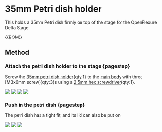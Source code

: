 # 35mm Petri dish holder

This holds a 35mm Petri dish firmly on top of the stage for the OpenFlexure Delta Stage

{{BOM}}

[35mm petri dish holder]: ../models/35mm_petri_dish_holder.stl "{cat:3DPrinted}"
[M3x8mm screw]: "{cat:part}"
[main body]: ../components/delta_stage_main_body.md "{cat:3DPrinted}"
[2.5mm hex screwdriver]: "{cat:tool}"

## Method

### Attach the petri dish holder to the stage {pagestep}

Screw the [35mm petri dish holder]{qty:1} to the [main body] with three [M3x6mm screw]{qty:3}s using a [2.5mm hex screwdriver]{qty:1}.  

![](../images/35mm_petri_dish_holder/attach1.jpg)
![](../images/35mm_petri_dish_holder/attach2.jpg)
![](../images/35mm_petri_dish_holder/attach3.jpg)
![](../images/35mm_petri_dish_holder/attach4.jpg)

### Push in the petri dish {pagestep}

The petri dish has a tight fit, and its lid can also be put on.

![](../images/35mm_petri_dish_holder/petri1.jpg)
![](../images/35mm_petri_dish_holder/petri2.jpg)
![](../images/35mm_petri_dish_holder/petri3.jpg)